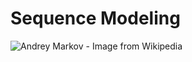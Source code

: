 # Sequence Modeling

![[Andrey Markov](https://en.wikipedia.org/wiki/Andrey_Markov) - Image from Wikipedia](https://upload.wikimedia.org/wikipedia/commons/7/70/AAMarkov.jpg)
